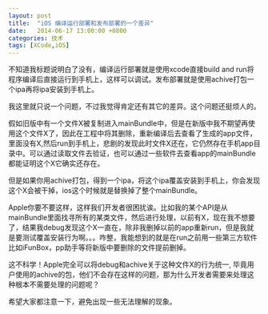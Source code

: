 ```yaml
---
layout: post
title:  "iOS 编译运行部署和发布部署的一个差异"
date:   2014-06-17 13:00:00 +0800
categories: 技术
tags: [XCode,iOS]
---
```

 
不知道我标题说明白了没有，编译运行部署就是使用xcode直接build and run将程序编译后直接运行到手机上，这样可以调试。发布部署就是使用achive打包一个ipa再将ipa安装到手机上。

我这里就只说一个问题，不过我觉得肯定还有其它的差异。这个问题还挺烦人的。

假如旧版中有一个文件X被复制进入mainBundle中，但是在新版中我不期望再使用这个文件X了，因此在工程中将其删除，重新编译后去查看了生成的app文件，里面没有X,然后run到手机上，悲剧的发现此时文件X还在，它仍然存在手机app目录中。可以通过读取文件去验证，也可以通过一些软件去查看app的mainBundle都能证明这个X它确实还存在。
 
但是如果你用achive打包，得到一个ipa，将这个ipa覆盖安装到手机上，你会发现这个X会被干掉，ios这个时候就是替换掉了整个mainBundle。
      
Apple你要不要这样，这样我们开发者很困扰诶。比如我的某个API是从mainBundle里面找寻所有的某类文件，然后进行处理，以前有X，现在我不想要了，结果我debug发现这个X一直在，除非我删掉以前的app重新run，但是我就是要测试覆盖安装行为啊。。。咋整，我能想到的就是在run之前用一些第三方软件比如iFunBox，pp助手等将新版中要删除的文件提前删掉。
      
这不科学！Apple完全可以将debug和achive关于这种文件X的行为统一, 毕竟用户使用的achive的包，他们不会存在这样的问题，那为什么开发者需要来处理这种根本不需要处理的问题呢？

希望大家都注意一下，避免出现一些无法理解的现象。